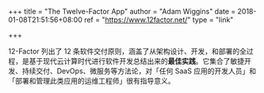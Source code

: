 +++
title = "The Twelve-Factor App"
author = "Adam Wiggins"
date = 2018-01-08T21:51:56+08:00
ref = "https://www.12factor.net/"
type = "link"

+++

12-Factor 列出了 12 条软件交付原则，涵盖了从架构设计、开发，和部署的全过程，是基于现代云计算时代进行软件开发总结出来的**最佳实践**。它集合了敏捷开发、持续交付、DevOps、微服务等方法论，对「任何 SaaS 应用的开发人员」和「部署和管理此类应用的运维工程师」很有指导意义。
